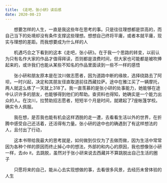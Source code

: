 ```yaml
---
title: 《走吧，张小研》读后感
date: 2020-08-23
---
```

<p style='text-indent: 2em'></p>
<p style='text-indent: 2em'>想要怎样的人生，一直是我这些年在思考的事。只是往往理想都是崇高的，而自己当下的处境却没有条件支撑这些理想。想想自己终将平庸，或者本就平庸，现实与理想的差距。而我想要成为什么样的人</p>

<p style='text-indent: 2em'>机遇巧合之下看到的这本《走吧，张小研》。在于我一个思路的转变，以前认为只有名作大家的作品才值得拜读，否则都是浪费时间，但大家也可能都是被吹捧起来的，或许我们也能从某些不知名的作品里面读到一些不一样的感悟</p>

<p style='text-indent: 2em'>张小研和朋友原本是在汶川做志愿者，因为道路中断的缘故，选择绕路去了阿坝，一时兴起，决定和其朋友径直取道前往西藏拉萨。途中在雅江买了一辆摩托，两人就这么练了一天就上318了。我一直羡慕的是张小研的处事能力，她能够在途中认识许多的朋友，也能够得到他们的帮助。查资料也得知，她确实是一个能力出众的人。在汶川，拉赞助招志愿者，短短半个月是时间，就建起了7座帐篷学校。确实令人佩服。</p>

<p style='text-indent: 2em'>我在想，是否我也能有机会这样洒脱的走一遭，去看看生活以外的世界，在折腾中感受自己还活着，还活得有力量。张小研的途中也的确遇到了有这样想法的人，且付出了行动，</p>

<p style='text-indent: 2em'>这本书带给我最大的思考就是，如何做到仅仅为了去做而做，因为生活中常常因为各种个样的原因而终止掉心中的想法，外部的和内心的原因，我也想像张小研一样，去do it，去跳脱，虽然对于张小研来说去西藏并不算跳脱出自己生活的圈子</p>

<p style='text-indent: 2em'>只愿将来的自己，能从心去实现想做的事，去看很多风景，去经历未曾体验的人生</p>